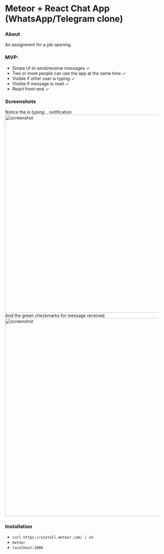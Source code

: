 # Meteor + React Chat App (WhatsApp/Telegram clone)

### About
An assignment for a job opening.  

### MVP:
- Simpe UI to send/receive messages ✓
- Two or more people can use the app at the same time ✓
- Visible if other user is typing ✓
- Visible if message is read ✓
- React front-end ✓

### Screenshots
Notice the *is typing...* notification  
<img src="https://github.com/stofstik/meteor-chat-app/blob/master/screenshot1.png" alt="screenshot" width="650px"/>  
And the green checkmarks for message received  
<img src="https://github.com/stofstik/meteor-chat-app/blob/master/screenshot2.png" alt="screenshot" width="650px"/>  

### Installation
- `curl https://install.meteor.com/ | sh`
- `meteor`
- `localhost:3000`
